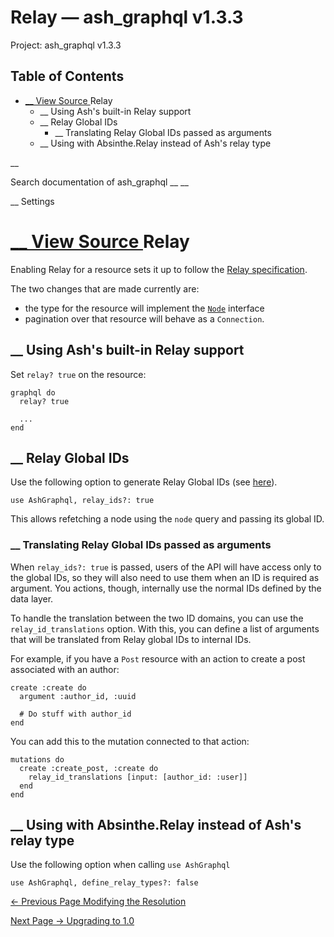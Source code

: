 # Relay — ash_graphql v1.3.3

Project: ash_graphql v1.3.3

## Table of Contents

- [ __ View Source ](external_link) Relay
  - __ Using Ash's built-in Relay support
  - __ Relay Global IDs
    - __ Translating Relay Global IDs passed as arguments
  - __ Using with Absinthe.Relay instead of Ash's relay type

__

Search documentation of ash_graphql __ __

__ Settings

#  [ __ View Source ](external_link) Relay

Enabling Relay for a resource sets it up to follow the [Relay specification](external_link).

The two changes that are made currently are:

  * the type for the resource will implement the [`Node`](external_link) interface
  * pagination over that resource will behave as a `Connection`.



##  __ Using Ash's built-in Relay support

Set `relay? true` on the resource:
    
    
    graphql do
      relay? true
    
      ...
    end

##  __ Relay Global IDs

Use the following option to generate Relay Global IDs (see [here](external_link)).
    
    
    use AshGraphql, relay_ids?: true

This allows refetching a node using the `node` query and passing its global ID.

###  __ Translating Relay Global IDs passed as arguments

When `relay_ids?: true` is passed, users of the API will have access only to the global IDs, so they will also need to use them when an ID is required as argument. You actions, though, internally use the normal IDs defined by the data layer.

To handle the translation between the two ID domains, you can use the `relay_id_translations` option. With this, you can define a list of arguments that will be translated from Relay global IDs to internal IDs.

For example, if you have a `Post` resource with an action to create a post associated with an author:
    
    
    create :create do
      argument :author_id, :uuid
    
      # Do stuff with author_id
    end

You can add this to the mutation connected to that action:
    
    
    mutations do
      create :create_post, :create do
        relay_id_translations [input: [author_id: :user]]
      end
    end

##  __ Using with Absinthe.Relay instead of Ash's relay type

Use the following option when calling `use AshGraphql`
    
    
    use AshGraphql, define_relay_types?: false

[ ← Previous Page  Modifying the Resolution  ](external_link)

[ Next Page →  Upgrading to 1.0  ](external_link)
